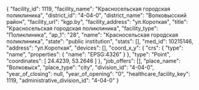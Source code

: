 {
    "facility_id": 1119,
    "facility_name": "Красносельская городская поликлиника",
    "district_id": "4-04-0",
    "district_name": "Волковысский район",
    "facility_url": "kgp.by",
    "facility_address": "ул.Короткая",
    "title": "Красносельская городская поликлиника",
    "facility_type": "Поликлиника",
    "ap_1": "28",
    "name": "Красносельская городская поликлиника",
    "state": "public institution",
    "stats": [],
    "med_id": 10215146,
    "address": "ул.Короткая",
    "devices": [],
    "coord_x_y": {
        "crs": {
            "type": "name",
            "properties": {
                "name": "EPSG:4326"
            }
        },
        "type": "Point",
        "coordinates": [
            24.4239,
            53.2646
        ]
    },
    "job_offers": [],
    "place_name": "Волковыск",
    "place_type": "city",
    "division_id": "4-04-0",
    "year_of_closing": null,
    "year_of_opening": "0",
    "healthcare_facility_key": 1119,
    "administrative_division_id": "4-04-0"
}